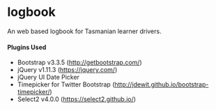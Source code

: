 # logbook
An web based logbook for Tasmanian learner drivers.

#### Plugins Used
 - Bootstrap v3.3.5 (http://getbootstrap.com/)
 - jQuery v1.11.3 (https://jquery.com/)
 - jQuery UI Date Picker
 - Timepicker for Twitter Bootstrap (http://jdewit.github.io/bootstrap-timepicker/)
 - Select2 v4.0.0 (https://select2.github.io/)

